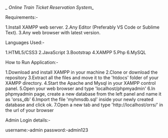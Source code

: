 *_ Online Train Ticket Reservation System_*

Requirements:-

1.Install XAMPP web server.
2.Any Editor (Preferably VS Code or Sublime Text).
3.Any web browser with latest version.

Languages Used:-

1.HTML5/CSS3
2.JavaScript
3.Bootstrap
4.XAMPP
5.Php
6.MySQL

How to Run Application:-

1.Download and install XAMPP in your machine
2.Clone or download the repository
3.Extract all the files and move it to the 'htdocs' folder of your XAMPP directory.
4.Start the Apache and Mysql in your XAMPP control panel.
5.Open your web browser and type 'localhost/phpmyadmin'
6.In phpmyadmin page, create a new database from the left panel and name it as 'orss_db'
6.Import the file 'myhmsdb.sql' inside your newly created database and click ok.
7.Open a new tab and type 'http://localhost/orrs/' in the url of your browser

Admin Login details:-

username:-admin
password:-admin123
